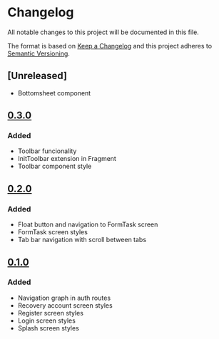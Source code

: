 # Changelog

All notable changes to this project will be documented in this file.

The format is based on [Keep a Changelog](http://keepachangelog.com/en/1.0.0/)
and this project adheres to [Semantic Versioning](http://semver.org/spec/v2.0.0.html).

## [Unreleased]

- Bottomsheet component

## [0.3.0]

### Added

- Toolbar funcionality 
- InitToolbar extension in Fragment 
- Toolbar component style

## [0.2.0]

### Added
- Float button and navigation to FormTask screen
- FormTask screen styles
- Tab bar navigation with scroll between tabs

## [0.1.0]

### Added
- Navigation graph in auth routes
- Recovery account screen styles
- Register screen styles
- Login screen styles
- Splash screen styles

[0.3.0]: https://github.com/tkovs-company/mm-app/releases/tag/v0.3.0
[0.2.0]: https://github.com/tkovs-company/mm-app/releases/tag/v0.2.0
[0.1.0]: https://github.com/tkovs-company/mm-app/releases/tag/v0.1.0
[0.0.0]: https://github.com/tkovs-company/mm-app/releases/tag/v0.0.0
